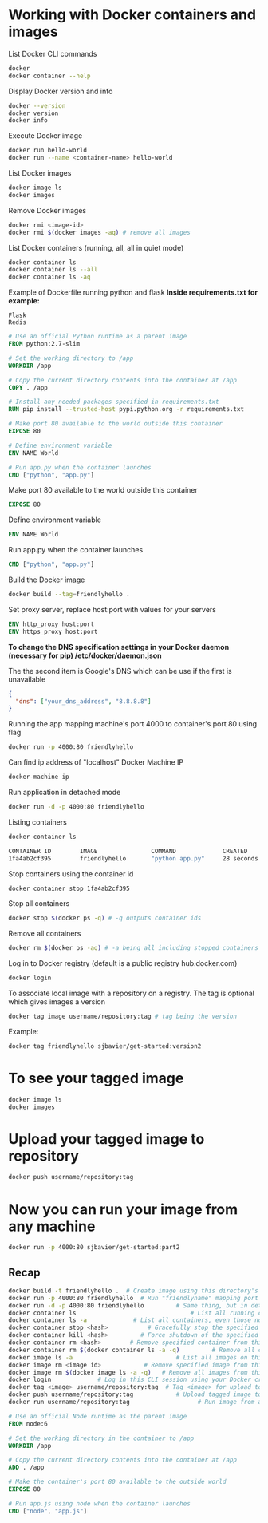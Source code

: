 # Working with Docker containers and images

List Docker CLI commands

```sh
docker
docker container --help
```

Display Docker version and info

```sh
docker --version
docker version
docker info
```

Execute Docker image

```sh
docker run hello-world
docker run --name <container-name> hello-world
```

List Docker images

```sh
docker image ls
docker images
```

Remove Docker images

```sh
docker rmi <image-id>
docker rmi $(docker images -aq) # remove all images
```

List Docker containers (running, all, all in quiet mode)

```sh
docker container ls
docker container ls --all
docker container ls -aq
```

Example of Dockerfile running python and flask
**Inside requirements.txt for example:**

```Txt
Flask
Redis
```

```Dockerfile
# Use an official Python runtime as a parent image
FROM python:2.7-slim

# Set the working directory to /app
WORKDIR /app

# Copy the current directory contents into the container at /app
COPY . /app

# Install any needed packages specified in requirements.txt
RUN pip install --trusted-host pypi.python.org -r requirements.txt

# Make port 80 available to the world outside this container
EXPOSE 80

# Define environment variable
ENV NAME World

# Run app.py when the container launches
CMD ["python", "app.py"]
```

Make port 80 available to the world outside this container

```Dockerfile
EXPOSE 80
```

Define environment variable

```Dockerfile
ENV NAME World
```

Run app.py when the container launches

```Dockerfile
CMD ["python", "app.py"]
```

Build the Docker image

```sh
docker build --tag=friendlyhello .
```

Set proxy server, replace host:port with values for your servers

```Dockerfile
ENV http_proxy host:port
ENV https_proxy host:port
```

**To change the DNS specification settings in your Docker daemon (necessary for pip) /etc/docker/daemon.json**

The the second item is Google's DNS which can be use if the first is unavailable

```json
{
  "dns": ["your_dns_address", "8.8.8.8"]
}
```

Running the app mapping machine's port 4000 to container's port 80 using flag 

```sh
docker run -p 4000:80 friendlyhello
```

Can find ip address of "localhost" Docker Machine IP

```sh
docker-machine ip
```

Run application in detached mode

```sh
docker run -d -p 4000:80 friendlyhello
```

Listing containers

```sh
docker container ls

CONTAINER ID        IMAGE               COMMAND             CREATED
1fa4ab2cf395        friendlyhello       "python app.py"     28 seconds ago
```

Stop containers using the container id

```sh
docker container stop 1fa4ab2cf395
```

Stop all containers

```sh
docker stop $(docker ps -q) # -q outputs container ids
```

Remove all containers

```sh
docker rm $(docker ps -aq) # -a being all including stopped containers
```



Log in to Docker registry (default is a public registry hub.docker.com)

```sh
docker login
```

To associate local image with a repository on a registry.  The tag is optional which gives images a version

```sh
docker tag image username/repository:tag # tag being the version
```

Example:

```sh
docker tag friendlyhello sjbavier/get-started:version2
```

# To see your tagged image

```sh
docker image ls
docker images
```

# Upload your tagged image to repository

```sh
docker push username/repository:tag
```

# Now you can run your image from any machine

```sh
docker run -p 4000:80 sjbavier/get-started:part2
```

## Recap

```sh
docker build -t friendlyhello .  # Create image using this directory's Dockerfile
docker run -p 4000:80 friendlyhello  # Run "friendlyname" mapping port 4000 to 80
docker run -d -p 4000:80 friendlyhello         # Same thing, but in detached mode
docker container ls                                # List all running containers
docker container ls -a             # List all containers, even those not running
docker container stop <hash>           # Gracefully stop the specified container
docker container kill <hash>         # Force shutdown of the specified container
docker container rm <hash>        # Remove specified container from this machine
docker container rm $(docker container ls -a -q)         # Remove all containers
docker image ls -a                             # List all images on this machine
docker image rm <image id>            # Remove specified image from this machine
docker image rm $(docker image ls -a -q)   # Remove all images from this machine
docker login             # Log in this CLI session using your Docker credentials
docker tag <image> username/repository:tag  # Tag <image> for upload to registry
docker push username/repository:tag            # Upload tagged image to registry
docker run username/repository:tag                   # Run image from a registry
```

```Dockerfile
# Use an official Node runtime as the parent image
FROM node:6

# Set the working directory in the container to /app
WORKDIR /app

# Copy the current directory contents into the container at /app
ADD . /app

# Make the container's port 80 available to the outside world
EXPOSE 80

# Run app.js using node when the container launches
CMD ["node", "app.js"]
```